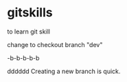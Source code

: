 # gitskills
to learn git skill

change to checkout branch "dev"

-b-b-b-b-b



dddddd
Creating a new branch is quick.
